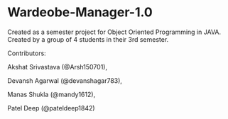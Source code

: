 # Wardeobe-Manager-1.0
Created as a semester project for Object Oriented Programming in JAVA.
Created by a group of 4 students in their 3rd semester.


Contributors:

Akshat Srivastava (@Arsh150701),

Devansh Agarwal (@devanshagar783),

Manas Shukla (@mandy1612),

Patel Deep (@pateldeep1842)

